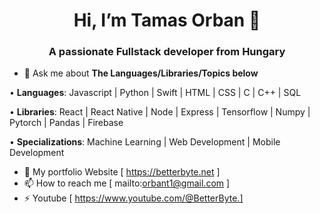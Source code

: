 <h1 align="center">Hi, I’m Tamas Orban 👋</h1>
<h3 align="center">A passionate Fullstack developer from Hungary</h3>

- 💬 Ask me about **The Languages/Libraries/Topics below**
  
• **Languages**: Javascript | Python | Swift | HTML | CSS | C | C++ | SQL

• **Libraries**: React | React Native | Node | Express | Tensorflow | Numpy | Pytorch | Pandas | Firebase

• **Specializations**: Machine Learning | Web Development | Mobile Development

- 📝 My portfolio Website [ https://betterbyte.net ]
- 📫 How to reach me [ mailto:orbant1@gmail.com ] 
- ⚡ Youtube [ https://www.youtube.com/@BetterByte.]
 


